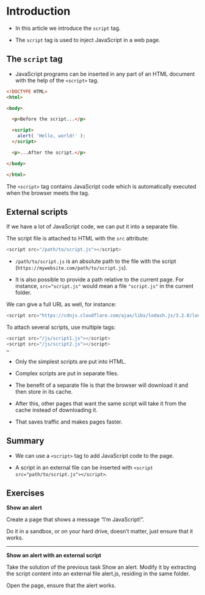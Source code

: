# Introduction

* In this article we introduce the `script` tag.

* The `script` tag is used to inject JavaScript in a web page.

## The `script` tag

* JavaScript programs can be inserted in any part of an HTML document with the help of the `<script>` tag.

```html
<!DOCTYPE HTML>
<html>

<body>

  <p>Before the script...</p>

  <script>
    alert( 'Hello, world!' );
  </script>

  <p>...After the script.</p>

</body>

</html>
```

The `<script>` tag contains JavaScript code which is automatically executed when the browser meets the tag.

## External scripts

If we have a lot of JavaScript code, we can put it into a separate file.

The script file is attached to HTML with the `src` attribute:

```JavaScript
<script src="/path/to/script.js"></script>
```

* `/path/to/script.js` is an absolute path to the file with the script (`https://mywebsite.com/path/to/script.js`).

* It is also possible to provide a path relative to the current page. For instance, `src="script.js"` would mean a file `"script.js"` in the current folder.

We can give a full URL as well, for instance:

```JavaScript
<script src="https://cdnjs.cloudflare.com/ajax/libs/lodash.js/3.2.0/lodash.js"></script>
```

To attach several scripts, use multiple tags:

```JavaScript
<script src="/js/script1.js"></script>
<script src="/js/script2.js"></script>
…
```
* Only the simplest scripts are put into HTML.

* Complex scripts are put in separate files.

* The benefit of a separate file is that the browser will download it and then store in its cache.

* After this, other pages that want the same script will take it from the cache instead of downloading it.

* That saves traffic and makes pages faster.

## Summary

* We can use a `<script>` tag to add JavaScript code to the page.

* A script in an external file can be inserted with `<script src="path/to/script.js"></script>`.

## Exercises

<strong>Show an alert</strong>

Create a page that shows a message “I’m JavaScript!”.

Do it in a sandbox, or on your hard drive, doesn’t matter, just ensure that it works.

<hr>

<strong>Show an alert with an external script</strong>

Take the solution of the previous task Show an alert. Modify it by extracting the script content into an external file alert.js, residing in the same folder.

Open the page, ensure that the alert works.
